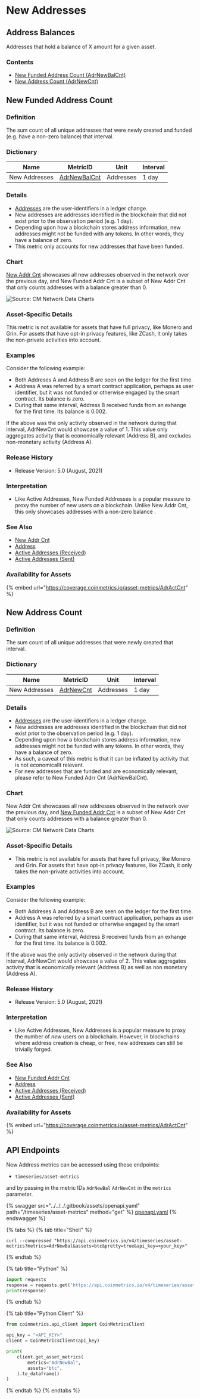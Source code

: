 # New Addresses

## Address Balances

Addresses that hold a balance of X amount for a given asset.

### Contents

* [New Funded Address Count (AdrNewBalCnt)](new-addresses.md#adrnewbal)
* [New Address Count (AdrNewCnt)](new-addresses.md#adrnewcnt)

## New Funded Address Count <a href="#adrnewbal" id="adrnewbal"></a>

### **Definition**

The sum count of all unique addresses that were newly created and funded (e.g. have a non-zero balance) that interval.

### **Dictionary**

| Name          | **MetricID**                                                                      | **Unit**  | **Interval** |
| ------------- | --------------------------------------------------------------------------------- | --------- | ------------ |
| New Addresses | [AdrNewBalCnt](https://coverage.coinmetrics.io/search-results?query=AdrNewBalCnt) | Addresses | 1 day        |

### **Details**

* [Addresses](../../../on-chain-basics.md#address) are the user-identifiers in a ledger change.
* New addresses are addresses identified in the blockchain that did not exist prior to the observation period (e.g. 1 day).
* Depending upon how a blockchain stores address information, new addresses might not be funded with any tokens. In other words, they have a balance of zero.
* This metric only accounts for new addresses that have been funded.

### **Chart**

[New Addr Cnt](https://docs.coinmetrics.io/asset-metrics/adresses/adrnewcnt) showcases all new addresses observed in the network over the previous day, and New Funded Addr Cnt is a subset of New Addr Cnt that only counts addresses with a balance greater than 0.

![Source: CM Network Data Charts](../../../../.gitbook/assets/9%20-%20New%20Addresses.png)

### **Asset-Specific Details**

This metric is not available for assets that have full privacy, like Monero and Grin. For assets that have opt-in privacy features, like ZCash, it only takes the non-private activities into account.

### **Examples**

Consider the following example:

* Both Addreses A and Address B are seen on the ledger for the first time.
* Address A was referred by a smart contract application, perhaps as user identifier, but it was not funded or otherwise engaged by the smart contract. Its balance is zero.
* During that same interval, Address B received funds from an exhange for the first time. Its balance is 0.002.

If the above was the only activity observed in the network during that interval, AdrNewCnt would showcase a value of 1. This value only aggregates activity that is economically relevant (Address B), and excludes non-monetary activity (Address A).

### **Release History**

* Release Version: 5.0 (August, 2021)

### **Interpretation**

* Like Active Addresses, New Funded Addresses is a popular measure to proxy the number of new users on a blockchain. Unlike New Addr Cnt, this only showcases addresses with a non-zero balance .

### **See Also**

* [New Addr Cnt](../../addresses/adrnewcnt.md)
* [Address](../../../on-chain-basics.md#address)
* [Active Addresses (Received)](../../addresses/adractreccnt.md)
* [Active Addresses (Sent)](../../addresses/adractsentcnt.md)

### Availability for Assets

{% embed url="https://coverage.coinmetrics.io/asset-metrics/AdrActCnt" %}

## New Address Count <a href="#adrnewcnt" id="adrnewcnt"></a>

### **Definition**

The sum count of all unique addresses that were newly created that interval.

### **Dictionary**

| Name          | **MetricID**                                                                | **Unit**  | **Interval** |
| ------------- | --------------------------------------------------------------------------- | --------- | ------------ |
| New Addresses | [AdrNewCnt](https://coverage.coinmetrics.io/search-results?query=AdrNewCnt) | Addresses | 1 day        |

### **Details**

* [Addresses](../../../on-chain-basics.md#address) are the user-identifiers in a ledger change.
* New addresses are addresses identified in the blockchain that did not exist prior to the observation period (e.g. 1 day).
* Depending upon how a blockchain stores address information, new addresses might not be funded with any tokens. In other words, they have a balance of zero.
* As such, a caveat of this metric is that it can be inflated by activity that is not economicallt relevant.
* For new addresses that are funded and are economically relevant, please refer to New Funded Adrr Cnt (AdrNewBalCnt).

### **Chart**

New Addr Cnt showcases all new addresses observed in the network over the previous day, and [New Funded Addr Cnt](https://docs.coinmetrics.io/asset-metrics/adresses/adrnewbalcnt) is a subset of New Addr Cnt that only counts addresses with a balance greater than 0.

![Source: CM Network Data Charts](../../../../.gitbook/assets/9%20-%20New%20Addresses.png)

### **Asset-Specific Details**

* This metric is not available for assets that have full privacy, like Monero and Grin. For assets that have opt-in privacy features, like ZCash, it only takes the non-private activities into account.

### **Examples**

Consider the following example:

* Both Addreses A and Address B are seen on the ledger for the first time.
* Address A was referred by a smart contract application, perhaps as user identifier, but it was not funded or otherwise engaged by the smart contract. Its balance is zero.
* During that same interval, Address B received funds from an exhange for the first time. Its balance is 0.002.

If the above was the only activity observed in the network during that interval, AdrNewCnt would showcase a value of 2. This value aggregates activity that is economically relevant (Address B) as well as non monetary (Address A).

### **Release History**

* Release Version: 5.0 (August, 2021)

### **Interpretation**

* Like Active Addresses, New Addresses is a popular measure to proxy the number of _new_ users on a blockchain. However, in blockchains where address creation is cheap, or free, new addresses can still be trivially forged.

### **See Also**

* [New Funded Addr Cnt](../../addresses/adrnewbalcnt.md)
* [Address](../../../on-chain-basics.md#address)
* [Active Addresses (Received)](../../addresses/adractreccnt.md)
* [Active Addresses (Sent)](../../addresses/adractsentcnt.md)

### Availability for Assets

{% embed url="https://coverage.coinmetrics.io/asset-metrics/AdrActCnt" %}

## API Endpoints

New Address metrics can be accessed using these endpoints:

* `timeseries/asset-metrics`

and by passing in the metric IDs `AdrNewBal` `AdrNewCnt` in the `metrics` parameter.

{% swagger src="../../../.gitbook/assets/openapi.yaml" path="/timeseries/asset-metrics" method="get" %}
[openapi.yaml](../../../.gitbook/assets/openapi.yaml)
{% endswagger %}

{% tabs %}
{% tab title="Shell" %}
```shell
curl --compressed "https://api.coinmetrics.io/v4/timeseries/asset-metrics?metrics=AdrNewBal&assets=btc&pretty=true&api_key=<your_key>"
```
{% endtab %}

{% tab title="Python" %}
```python
import requests
response = requests.get('https://api.coinmetrics.io/v4/timeseries/asset-metrics?metrics=AdrNewBal&assets=btc&pretty=true&api_key=<your_key>').json()
print(response)
```
{% endtab %}

{% tab title="Python Client" %}
```python
from coinmetrics.api_client import CoinMetricsClient

api_key = "<API_KEY>"
client = CoinMetricsClient(api_key)

print(
    client.get_asset_metrics(
        metrics="AdrNewBal", 
        assets="btc",
    ).to_dataframe()
)
```
{% endtab %}
{% endtabs %}
